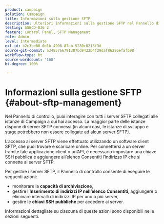 ```yaml
---
product: campaign
solution: Campaign
title: Informazioni sulla gestione SFTP
description: Ulteriori informazioni sulla gestione SFTP nel Pannello di controllo
testing: SSECD-836 2
feature: Control Panel, SFTP Management
role: Admin
level: Intermediate
exl-id: b2c3be80-0d1b-4998-87ab-5280c6213f3d
source-git-commit: a3485766791387bd9422b4f29daf86296efafb98
workflow-type: ht
source-wordcount: '168'
ht-degree: 100%

---
```


# Informazioni sulla gestione SFTP {#about-sftp-management}

Nel Pannello di controllo, puoi interagire con tutti i server SFTP collegati alle istanze di Campaign a cui hai accesso. La maggior parte delle istanze dispone di server SFTP connessi (in alcuni casi, le istanze di sviluppo e stage potrebbero non essere collegate ad alcun server SFTP).

L’accesso ai server SFTP viene effettuato utilizzando un software client SFTP, che puoi trovare e scaricare online. Per connettersi a un server tramite tale applicazione client o un’API, è necessario impostare una chiave SSH pubblica e aggiungere all’elenco Consentiti l’indirizzo IP che si connette al server SFTP.

Per gestire i server SFTP, il Pannello di controllo consente di eseguire le seguenti azioni:

* monitorare la **capacità di archiviazione**,
* gestire l’**Inserimento di indirizzi IP nell’elenco Consentiti**, aggiungere o eliminare intervalli di indirizzi IP per uno o più server,
* gestire le **chiavi SSH pubbliche** per accedere ai server.

Informazioni dettagliate su ciascuna di queste azioni sono disponibili nelle sezioni seguenti.
